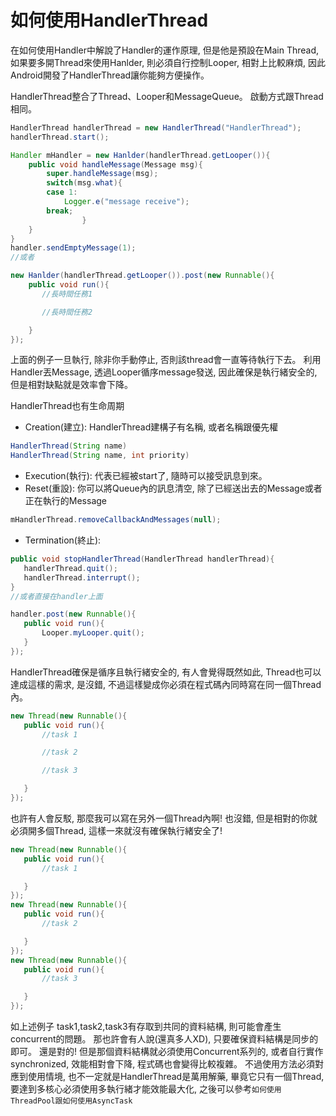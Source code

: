# 如何使用HandlerThread

在如何使用Handler中解說了Handler的運作原理, 但是他是預設在Main Thread, 如果要多開Thread來使用Hanlder, 則必須自行控制Looper,
相對上比較麻煩, 因此Android開發了HandlerThread讓你能夠方便操作。

HandlerThread整合了Thread、Looper和MessageQueue。
啟動方式跟Thread相同。


```java
HandlerThread handlerThread = new HandlerThread("HandlerThread");
handlerThread.start();

Handler mHandler = new Hanlder(handlerThread.getLooper()){
    public void handleMessage(Message msg){
        super.handleMessage(msg);
        switch(msg.what){
        case 1:
            Logger.e("message receive");
        break;
                }
    }
}
handler.sendEmptyMessage(1);
//或者

new Hanlder(handlerThread.getLooper()).post(new Runnable(){
    public void run(){
       //長時間任務1

       //長時間任務2

    }
});
```

上面的例子一旦執行, 除非你手動停止, 否則該thread會一直等待執行下去。
利用Handler丟Message,
透過Looper循序message發送, 因此確保是執行緒安全的,
但是相對缺點就是效率會下降。

HandlerThread也有生命周期

- Creation(建立): HandlerThread建構子有名稱, 或者名稱跟優先權


```java
HandlerThread(String name)
HandlerThread(String name, int priority)
```
- Execution(執行): 代表已經被start了, 隨時可以接受訊息到來。
- Reset(重設): 你可以將Queue內的訊息清空, 除了已經送出去的Message或者正在執行的Message

```java
mHandlerThread.removeCallbackAndMessages(null);
```

- Termination(終止):

```java
public void stopHandlerThread(HandlerThread handlerThread){
   handlerThread.quit();
   handlerThread.interrupt();
}
//或者直接在handler上面

handler.post(new Runnable(){
   public void run(){
       Looper.myLooper.quit();
   }
}); 
```


HandlerThread確保是循序且執行緒安全的, 有人會覺得既然如此, Thread也可以達成這樣的需求,
是沒錯, 不過這樣變成你必須在程式碼內同時寫在同一個Thread內。


```java
new Thread(new Runnable(){
   public void run(){
       //task 1

       //task 2

       //task 3

   }
});
```
也許有人會反駁, 那麼我可以寫在另外一個Thread內啊!
也沒錯, 但是相對的你就必須開多個Thread, 這樣一來就沒有確保執行緒安全了!

```java
new Thread(new Runnable(){
   public void run(){
       //task 1

   }
});
new Thread(new Runnable(){
   public void run(){
       //task 2

   }
});
new Thread(new Runnable(){
   public void run(){
       //task 3

   }
});
```

如上述例子 task1,task2,task3有存取到共同的資料結構, 則可能會產生concurrent的問題。
那也許會有人說(還真多人XD), 只要確保資料結構是同步的即可。
還是對的! 但是那個資料結構就必須使用Concurrent系列的, 或者自行實作synchronized,
效能相對會下降, 程式碼也會變得比較複雜。
不過使用方法必須對應到使用情境, 也不一定就是HandlerThread是萬用解藥,
畢竟它只有一個Thread, 要達到多核心必須使用多執行緒才能效能最大化,
之後可以參考`如何使用ThreadPool跟如何使用AsyncTask`


